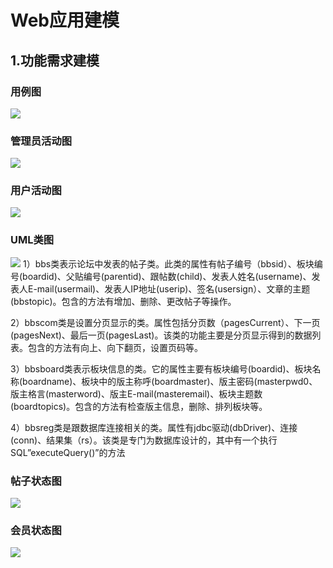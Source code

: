 # Web应用建模
## 1.功能需求建模
### 用例图
![](https://ooo.0o0.ooo/2017/06/19/5946a7aa25059.png)

### 管理员活动图
![](https://ooo.0o0.ooo/2017/06/19/5946aa13987b9.png)

### 用户活动图
![](https://ooo.0o0.ooo/2017/06/19/5946a91ce9bac.png)

### UML类图
![](https://ooo.0o0.ooo/2017/06/19/5946aab6ed6d4.png)
1）bbs类表示论坛中发表的帖子类。此类的属性有帖子编号（bbsid）、板块编号(boardid)、父贴编号(parentid)、跟帖数(child)、发表人姓名(username)、发表人E-mail(usermail)、发表人IP地址(userip)、签名(usersign）、文章的主题(bbstopic)。包含的方法有增加、删除、更改帖子等操作。

2）bbscom类是设置分页显示的类。属性包括分页数（pagesCurrent）、下一页(pagesNext)、最后一页(pagesLast)。该类的功能主要是分页显示得到的数据列表。包含的方法有向上、向下翻页，设置页码等。

3）bbsboard类表示板块信息的类。它的属性主要有板块编号(boardid)、板块名称(boardname)、板块中的版主称呼(boardmaster)、版主密码(masterpwd0、版主格言(masterword)、版主E-mail(masteremail)、板块主题数(boardtopics)。包含的方法有检查版主信息，删除、排列板块等。

4）bbsreg类是跟数据库连接相关的类。属性有jdbc驱动(dbDriver)、连接(conn)、结果集（rs）。该类是专门为数据库设计的，其中有一个执行SQL”executeQuery()”的方法


### 帖子状态图
![](https://ooo.0o0.ooo/2017/06/19/5946ac030c535.png)

### 会员状态图
![](https://ooo.0o0.ooo/2017/06/19/5946abb2038f4.png)

